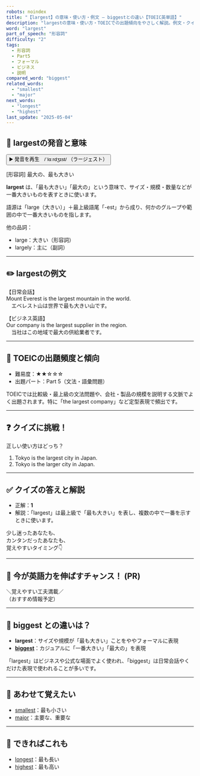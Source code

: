 ```yaml
---
robots: noindex
title: "【largest】の意味・使い方・例文 ― biggestとの違い【TOEIC英単語】"
description: "largestの意味・使い方・TOEICでの出題傾向をやさしく解説。例文・クイズ付きでbiggestとの違いもわかりやすく学べます。"
word: "largest"
part_of_speech: "形容詞"
difficulty: "2"
tags:
  - 形容詞
  - Part5
  - フォーマル
  - ビジネス
  - 説明
compared_word: "biggest"
related_words:
  - "smallest"
  - "major"
next_words:
  - "longest"
  - "highest"
last_update: "2025-05-04"
---
```


## 🔰 largestの発音と意味

<button class="play-audio" onclick="playTTS('largest')">
  <span class="play-audio-main">
    ▶️ 発音を再生　/ˈlɑːrdʒɪst/
  </span>
  <span class="play-audio-sub">
    （ラージェスト）
  </span>
</button>

[形容詞] 最大の、最も大きい

**largest** は、「最も大きい」「最大の」という意味で、サイズ・規模・数量などが一番大きいものを表すときに使います。

語源は「large（大きい）」＋最上級語尾「-est」から成り、何かのグループや範囲の中で一番大きいものを指します。

他の品詞：  
- large：大きい（形容詞）
- largely：主に（副詞）

---

## ✏️ largestの例文

【日常会話】  
Mount Everest is the largest mountain in the world.  
　エベレスト山は世界で最も大きい山です。

【ビジネス英語】  
Our company is the largest supplier in the region.  
　当社はこの地域で最大の供給業者です。

---

## 🎯 TOEICの出題頻度と傾向

- 難易度：★★☆☆☆
- 出題パート：Part 5（文法・語彙問題）

TOEICでは比較級・最上級の文法問題や、会社・製品の規模を説明する文脈でよく出題されます。特に「the largest company」など定型表現で頻出です。

---

## ❓ クイズに挑戦！

正しい使い方はどっち？

1. Tokyo is the largest city in Japan.  
2. Tokyo is the larger city in Japan.

---

## ✅ クイズの答えと解説

- 正解：**1**
- 解説：「largest」は最上級で「最も大きい」を表し、複数の中で一番を示すときに使います。

少し迷ったあなたも、  
カンタンだったあなたも、  
覚えやすいタイミング👇️

---

## 🚀 今が英語力を伸ばすチャンス！ (PR)

<div class="info-center">
＼覚えやすい工夫満載／<br>  
（おすすめ情報予定）
</div>

---

## 🤔  biggest との違いは？

- **largest**：サイズや規模が「最も大きい」ことをややフォーマルに表現
- **[biggest](/word/biggest/)**：カジュアルに「一番大きい」「最大の」を表現

「largest」はビジネスや公式な場面でよく使われ、「biggest」は日常会話やくだけた表現で使われることが多いです。

---

## 🧩 あわせて覚えたい

- [smallest](/word/smallest/)：最も小さい
- [major](/word/major/)：主要な、重要な

---

## 📖 できればこれも

- [longest](/word/longest/)：最も長い
- [highest](/word/highest/)：最も高い

<!-- cvid: aid31_bid29 -->
